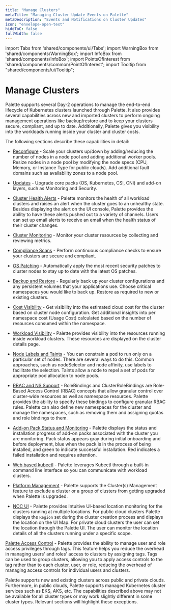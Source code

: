 ```yaml
---
title: "Manage Clusters"
metaTitle: "Managing Cluster Update Events on Palette"
metaDescription: "Events and Notifications on Cluster Updates"
icon: "envelope-open-text"
hideToC: false
fullWidth: false
---
```


import Tabs from 'shared/components/ui/Tabs';
import WarningBox from 'shared/components/WarningBox';
import InfoBox from 'shared/components/InfoBox';
import PointsOfInterest from 'shared/components/common/PointOfInterest';
import Tooltip from "shared/components/ui/Tooltip";



# Manage Clusters

Palette supports several Day-2 operations to manage the end-to-end lifecycle of Kubernetes clusters launched through Palette. It also provides several capabilities across new and imported clusters to perform ongoing management operations like backup/restore and to keep your clusters secure, compliant, and up to date. Additionally, Palette gives you visibility into the workloads running inside your cluster and cluster costs. 


The following sections describe these capabilities in detail:

* [Reconfigure](/clusters/cluster-management/reconfigure) - Scale your clusters up/down by adding/reducing the number of nodes in a node pool and adding additional worker pools. Resize nodes in a node pool by modifying the node specs (CPU, Memory, or Instance Type for public clouds). Add additional fault domains such as availability zones to a node pool.


* [Updates](/clusters/cluster-management/cluster-updates) - Upgrade core packs (OS, Kubernetes, CSI, CNI) and add-on layers, such as Monitoring and Security.



* [Cluster Health Alerts](/clusters/cluster-management/health-alerts) - Palette monitors the health of all workload clusters and raises an alert when the cluster goes to an unhealthy state. Besides displaying the alert on the UI console, Palette provides the ability to have these alerts pushed out to a variety of channels. Users can set up email alerts to receive an email when the health status of their cluster changes.



* [Cluster Monitoring](/clusters/cluster-management/monitoring/deploy-monitor-stack) - Monitor your cluster resources by collecting and reviewing metrics. 


* [Compliance Scans](/clusters/cluster-management/compliance-scan) - Perform continuous compliance checks to ensure your clusters are secure and compliant.



* [OS Patching](/clusters/cluster-management/os-patching) - Automatically apply the most recent security patches to cluster nodes to stay up to date with the latest OS patches.


* [Backup and Restore](/clusters/cluster-management/backup-restore) - Regularly back up your cluster configurations and  any persistent volumes that your applications use. Choose critical namespaces you would like to back up. Restore as required to new or existing clusters.



* [Cost Visibility](/clusters/cluster-management/cloud-cost) - Get visibility into the estimated cloud cost for the cluster based on cluster node configuration. Get additional insights into per namespace cost (Usage Cost) calculated based on the number of resources consumed within the namespace.


* [Workload Visibility](/clusters/cluster-management/workloads) - Palette provides visibility into the resources running inside workload clusters. These resources are displayed on the cluster details page.


* [Node Labels and Taints](/clusters/cluster-management/taints) - You can constrain a pod to run only on a particular set of nodes. There are several ways to do this. Common approaches, such as nodeSelector and node affinity, use labels to facilitate the selection. Taints allow a node to repel a set of pods for appropriate pod allocation to node pools.



* [RBAC and NS Support](/clusters/cluster-management/cluster-rbac) - RoleBindings and ClusterRoleBindings are Role-Based Access Control (RBAC) concepts that allow granular control over cluster-wide resources as well as namespace resources. Palette provides the ability to specify these bindings to configure granular RBAC rules. Palette can also define new namespaces for the cluster and manage the namespaces, such as removing them and assigning quotas and role bindings to them.



* [Add-on Pack Status and Monitoring](/clusters/cluster-management/pack-monitoring) - Palette displays the status and installation progress of add-on packs associated with the cluster you are monitoring. Pack status appears gray during initial onboarding and before deployment, blue when the pack is in the process of being installed, and green to indicate successful installation. Red indicates a failed installation and requires attention.


* [Web based kubectl](/clusters/cluster-management/palette-webctl#overview) - Palette leverages Kubectl through a built-in command line interface so you can communicate with workload clusters.



* [Platform Management](/clusters/cluster-management/palette-lock-cluster) - Palette supports the Cluster(s) Management feature to exclude a cluster or a group of clusters from getting upgraded when Palette is upgraded.


* [NOC UI](/clusters/cluster-management/palette-lock-cluster) - Palette provides Intuitive UI-based location monitoring for the clusters running at multiple locations. For public cloud clusters Palette displays the `Region` set during the cluster creation process and displays the location on the UI Map. For private cloud clusters the user can set the location through the Palette UI. The user can monitor the location details of all the clusters running under a specific scope. 

[Palette Access Control](/clusters/cluster-management/cluster-tag-filter) - Palette provides the ability to manage user and role access privileges through tags. This feature helps you reduce the overhead in managing users' and roles' access to clusters by assigning tags. Tags can be used to group clusters, allowing you to apply access controls to the tag rather than to each cluster, user, or role, reducing the overhead of managing access controls for individual users and clusters.

<InfoBox>
Palette supports new and existing clusters across public and private clouds. Furthermore, in public clouds, Palette supports managed Kubernetes cluster services such as EKS, AKS, etc. The capabilities described above may not be available for all cluster types or may work slightly different in some cluster types. Relevant sections will highlight these exceptions.
</InfoBox>

<br />
